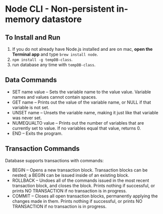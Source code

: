 Node CLI - Non-persistent in-memory datastore
===

To Install and Run
---

1. If you do not already have Node.js installed and are on mac, **open the Terminal app** and type `brew install node`.
2. `npm install -g tempDB-class`.
3. run database any time with `tempDB-class`.



Data Commands
---

- SET name value – Sets the variable name to the value value. Variable names and values cannot contain spaces.
- GET name – Prints out the value of the variable name, or NULL if that variable is not set.
- UNSET name – Unsets the variable name, making it just like that variable was never set.
- NUMEQUALTO value – Prints out the number of variables that are currently set to value. If no variables equal that value, returns 0.
- END – Exits the program.


Transaction Commands
---

Database supports transactions with commands:

- BEGIN – Opens a new transaction block. Transaction blocks can be nested; a BEGIN can be issued inside of an existing block.
- ROLLBACK – Undoes all of the commands issued in the most recent transaction block, and closes the block. Prints nothing if successful, or prints NO TRANSACTION if no transaction is in progress.
- COMMIT – Closes all open transaction blocks, permanently applying the changes made in them. Prints nothing if successful, or prints NO TRANSACTION if no transaction is in progress.

